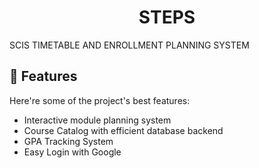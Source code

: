 <h1 align="center" id="title">STEPS</h1>

<p id="description">SCIS TIMETABLE AND ENROLLMENT PLANNING SYSTEM</p>

  
  
<h2>🧐 Features</h2>

Here're some of the project's best features:

*   Interactive module planning system
*   Course Catalog with efficient database backend
*   GPA Tracking System
*   Easy Login with Google
